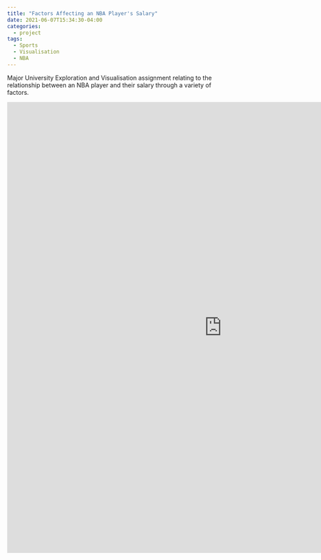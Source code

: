 ```yaml
---
title: "Factors Affecting an NBA Player's Salary"
date: 2021-06-07T15:34:30-04:00
categories:
  - project
tags:
  - Sports
  - Visualisation
  - NBA
---
```


Major University Exploration and Visualisation assignment relating to the relationship between an NBA player and their salary through a variety of factors.

<div class="video-container">
    <iframe src="https://braedenalford.shinyapps.io/NBASalaryProject/" height="1050" width="1000" allowfullscreen="" frameborder="0">
    </iframe>
</div>
